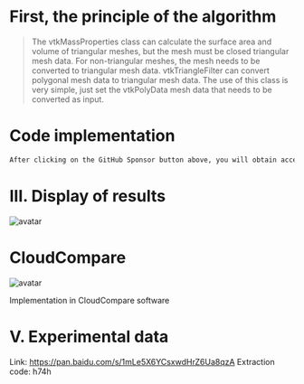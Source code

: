 #  First, the principle of the algorithm 

>  The vtkMassProperties class can calculate the surface area and volume of triangular meshes, but the mesh must be closed triangular mesh data. For non-triangular meshes, the mesh needs to be converted to triangular mesh data. vtkTriangleFilter can convert polygonal mesh data to triangular mesh data. The use of this class is very simple, just set the vtkPolyData mesh data that needs to be converted as input. 

#  Code implementation 

  ```python  
After clicking on the GitHub Sponsor button above, you will obtain access permissions to my private code repository ( https://github.com/slowlon/my_code_bar ) to view this blog code. By searching the code number of this blog, you can find the code you need, code number is: 2024020309574471339
  ```  
#  III. Display of results 

 ![avatar]( d120b92d6fc14ec5a6c7d14c023e278e.png) 

#  CloudCompare 

 ![avatar]( 2020122909411588.gif) 

 Implementation in CloudCompare software  

#  V. Experimental data 

 Link: https://pan.baidu.com/s/1mLe5X6YCsxwdHrZ6Ua8qzA Extraction code: h74h 

